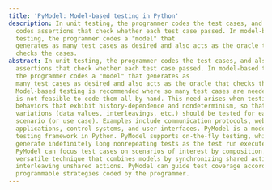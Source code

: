 ```yaml
---
title: 'PyModel: Model-based testing in Python'
description: In unit testing, the programmer codes the test cases, and also
  codes assertions that check whether each test case passed. In model-based
  testing, the programmer codes a "model" that
  generates as many test cases as desired and also acts as the oracle that
  checks the cases.
abstract: In unit testing, the programmer codes the test cases, and also codes
  assertions that check whether each test case passed. In model-based testing,
  the programmer codes a "model" that generates as
  many test cases as desired and also acts as the oracle that checks the cases.
  Model-based testing is recommended where so many test cases are needed that it
  is not feasible to code them all by hand. This need arises when testing
  behaviors that exhibit history-dependence and nondeterminism, so that many
  variations (data values, interleavings, etc.) should be tested for each
  scenario (or use case). Examples include communication protocols, web
  applications, control systems, and user interfaces. PyModel is a model-based
  testing framework in Python. PyModel supports on-the-fly testing, which can
  generate indefinitely long nonrepeating tests as the test run executes.
  PyModel can focus test cases on scenarios of interest by composition, a
  versatile technique that combines models by synchronizing shared actions and
  interleaving unshared actions. PyModel can guide test coverage according to
  programmable strategies coded by the programmer.
---
```


